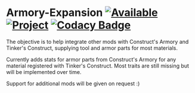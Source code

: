 # Armory-Expansion [![Available](http://cf.way2muchnoise.eu/versions/For%20MC_armory-expansion_all.svg)](https://minecraft.curseforge.com/projects/armory-expansion) [![Project](http://cf.way2muchnoise.eu/full_armory-expansion_downloads.svg)](https://minecraft.curseforge.com/projects/armory-expansion) [![Codacy Badge](https://api.codacy.com/project/badge/Grade/acc3fb934be843268024500bbbc2f0e8)](https://www.codacy.com/app/YaibaToKen/Armory-Expansion?utm_source=github.com&amp;utm_medium=referral&amp;utm_content=YaibaToKen/Armory-Expansion&amp;utm_campaign=Badge_Grade)



The objective is to help integrate other mods with Construct's Armory and Tinker's Construct, supplying tool and armor parts for most materials.

Currently adds stats for armor parts from Construct's Armory for any material registered with Tinker's Construct. Most traits are still missing but will be implemented over time.

Support for additional mods will be given on request :)
